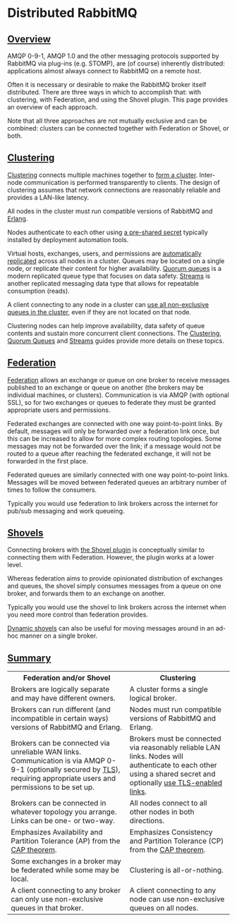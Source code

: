 <!--
Copyright (c) 2007-2023 VMware, Inc. or its affiliates.

All rights reserved. This program and the accompanying materials
are made available under the terms of the under the Apache License,
Version 2.0 (the "License”); you may not use this file except in compliance
with the License. You may obtain a copy of the License at

https://www.apache.org/licenses/LICENSE-2.0

Unless required by applicable law or agreed to in writing, software
distributed under the License is distributed on an "AS IS" BASIS,
WITHOUT WARRANTIES OR CONDITIONS OF ANY KIND, either express or implied.
See the License for the specific language governing permissions and
limitations under the License.
-->

# Distributed RabbitMQ

## <a id="overview" class="anchor" href="#overview">Overview</a>

AMQP 0-9-1, AMQP 1.0 and the other messaging protocols supported by RabbitMQ via
plug-ins (e.g. STOMP), are (of course) inherently distributed:
applications almost always connect to RabbitMQ on a remote host.

Often it is necessary or desirable to make the
RabbitMQ broker itself distributed. There are three ways in
which to accomplish that: with clustering, with Federation, and
using the Shovel plugin. This page provides an overview of each
approach.

Note that all three approaches are not mutually exclusive and can be combined:
clusters can be connected together with Federation or Shovel, or both.

## <a id="clustering" class="anchor" href="#clustering">Clustering</a>

[Clustering](./clustering) connects multiple
machines together to [form a cluster](./cluster-formation).
Inter-node communication is performed transparently to clients.
The design of clustering assumes that network connections are reasonably reliable
and provides a LAN-like latency.

All nodes in the cluster must run compatible versions of RabbitMQ and [Erlang](./which-erlang).

Nodes authenticate to each other using [a pre-shared secret](./clustering#erlang-cookie)
typically installed by deployment automation tools.

Virtual hosts, exchanges, users, and permissions are
[automatically replicated](./clustering#cluster-membership) across all nodes in a cluster.
Queues may be located on a single node, or replicate their content for higher availability.
[Quorum queues](./quorum-queues) is a modern replicated queue type that focuses on data safety.
[Streams](./streams) is another replicated messaging data type that allows for repeatable
consumption (reads).

A client connecting to any node in a
cluster can [use all non-exclusive queues in the cluster](./clustering#clustering-and-clients), even if they are not
located on that node.

Clustering nodes can help improve availability, data safety of queue contents and sustain
more concurrent client connections. The [Clustering](./clustering), [Quorum Queues](./quorum-queues) and [Streams](./streams)
guides provide more details on these topics.


## <a id="federation" class="anchor" href="#federation">Federation</a>

[Federation](./federation) allows an exchange or
queue on one broker to receive messages published to an exchange
or queue on another (the brokers may be individual machines, or
clusters). Communication is via AMQP (with optional SSL), so for
two exchanges or queues to federate they must be granted
appropriate users and permissions.

Federated exchanges are connected with one way point-to-point
links. By default, messages will only be forwarded over a
federation link once, but this can be increased to allow for
more complex routing topologies. Some messages may not be
forwarded over the link; if a message would not be routed to a
queue after reaching the federated exchange, it will not be
forwarded in the first place.

Federated queues are similarly connected with one way
point-to-point links. Messages will be moved between federated
queues an arbitrary number of times to follow the consumers.

Typically you would use federation to link brokers across the
internet for pub/sub messaging and work queueing.


## <a id="shovel" class="anchor" href="#shovel">Shovels</a>

Connecting brokers with [the Shovel plugin](./shovel) is conceptually similar to connecting them with
Federation. However, the plugin works at a lower level.

Whereas federation aims to provide opinionated distribution of
exchanges and queues, the shovel simply consumes messages from a
queue on one broker, and forwards them to an exchange on
another.

Typically you would use the shovel to link brokers across the
internet when you need more control than federation provides.

[Dynamic shovels](./shovel-dynamic) can also be
useful for moving messages around in an ad-hoc manner on a
single broker.


## <a id="summary" class="anchor" href="#summary">Summary</a>

<table>
  <tr>
    <th>Federation and/or Shovel</th>
    <th>Clustering</th>
  </tr>
  <tr>
    <td>
      Brokers are logically separate and may have different owners.
    </td>
    <td>
      A cluster forms a single logical broker.
    </td>
  </tr>
  <tr>
    <td>
      Brokers can run different (and incompatible in certain ways) versions of RabbitMQ and Erlang.
    </td>
    <td>
      Nodes must run compatible versions of RabbitMQ and Erlang.
    </td>
  </tr>
  <tr>
    <td>
      Brokers can be connected via unreliable WAN
      links. Communication is via AMQP 0-9-1 (optionally secured by
      <a href="./ssl">TLS</a>), requiring appropriate users and permissions to be set up.
    </td>
    <td>
      Brokers must be connected via reasonably reliable LAN
      links. Nodes will authenticate to each other using a shared secret
      and optionally <a href="./clustering-ssl">use TLS-enabled links</a>.
    </td>
  </tr>
  <tr>
    <td>
      Brokers can be connected in whatever topology you
      arrange. Links can be one- or two-way.
    </td>
    <td>
      All nodes connect to all other nodes in both directions.
    </td>
  </tr>
  <tr>
    <td>
      Emphasizes Availability and Partition Tolerance (AP) from
      the <a href="http://en.wikipedia.org/wiki/CAP_theorem">CAP theorem</a>.
    </td>
    <td>
      Emphasizes Consistency and Partition Tolerance (CP)
      from the <a href="http://en.wikipedia.org/wiki/CAP_theorem">CAP theorem</a>.
    </td>
  </tr>
  <tr>
    <td>
      Some exchanges in a broker may be federated while some may be local.
    </td>
    <td>
      Clustering is all-or-nothing.
    </td>
  </tr>
  <tr>
    <td>
      A client connecting to any broker can only use non-exclusive queues in that broker.
    </td>
    <td>
      A client connecting to any node can use non-exclusive queues on all nodes.
    </td>
  </tr>
</table>
